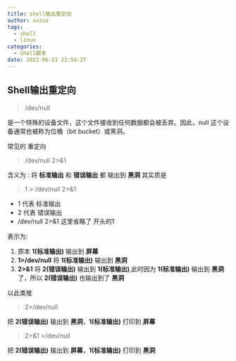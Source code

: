 ```yaml
---
title: shell输出重定向
author: xxzuo
tags:
  - shell
  - linux
categories:
  - shell脚本
date: 2022-06-21 22:54:27
---
```


## Shell输出重定向



> /dev/null

是一个特殊的设备文件，这个文件接收到任何数据都会被丢弃。因此，null 这个设备通常也被称为位桶（bit bucket）或黑洞。

常见的 重定向
>/dev/null 2>&1

含义为 :
将 **标准输出** 和 **错误输出** 都 输出到 **黑洞**
其实质是 

> 1  >  /dev/null  2>&1

- 1 代表 标准输出 
- 2 代表 错误输出
- /dev/null 2>&1 这里省略了 开头的1

表示为:
1. 原本 **1(标准输出)** 输出到 **屏幕**
2. **1>/dev/null** 将 **1(标准输出)** 输出到 **黑洞**
3. **2>&1** 将 **2(错误输出)** 输出到 **1(标准输出)**,此时因为 **1(标准输出)**  输出到 **黑洞** 了，所以 **2(错误输出)** 也输出到了 **黑洞**


以此类推
> 2>/dev/null

把 **2(错误输出)** 输出到 **黑洞**，**1(标准输出)** 打印到 **屏幕**


> 2>&1 >/dev/null

把 **2(错误输出)** 输出到 **屏幕**，**1(标准输出)** 打印到 **黑洞** 
